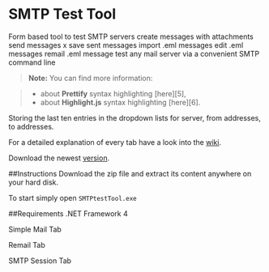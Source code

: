 # SMTP Test Tool


Form based tool to 
test SMTP servers
create messages with attachments
send messages x
save sent messages
import .eml messages
edit .eml messages
remail .eml message
test any mail server via a convenient SMTP command line


> **Note:** You can find more information:

> - about **Prettify** syntax highlighting [here][5],
> - about **Highlight.js** syntax highlighting [here][6].


Storing the last ten entries in the dropdown lists for server, from addresses, to addresses.

For a detailed explanation of every tab have a look into the [wiki](https://github.com/georgjf/SMTPtool/wiki).

Download the newest [version](https://raw.githubusercontent.com/georgjf/SMTPtool/master/SMTPtool%20v4.zip). 

##Instructions
Download the zip file and extract its content anywhere on your hard disk.

To start simply open `SMTPtestTool.exe`


##Requirements
.NET Framework 4



Simple Mail Tab

Remail Tab

SMTP Session Tab

